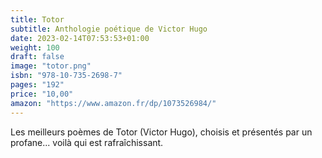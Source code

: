```yaml
---
title: Totor
subtitle: Anthologie poétique de Victor Hugo
date: 2023-02-14T07:53:53+01:00
weight: 100
draft: false
image: "totor.png"
isbn: "978-10-735-2698-7"
pages: "192"
price: "10,00"
amazon: "https://www.amazon.fr/dp/1073526984/"
---
```


Les meilleurs poèmes de Totor (Victor Hugo), choisis et présentés par un profane... voilà qui est rafraîchissant.
